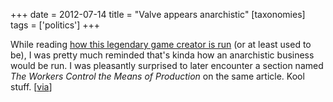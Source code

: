 +++
date = 2012-07-14
title = "Valve appears anarchistic"
[taxonomies]
tags = ['politics']
+++

While reading [how this legendary game creator is run] (or at least used
to be), I was pretty much reminded that's kinda how an anarchistic
business would be run. I was pleasantly surprised to later encounter a
section named *The Workers Control the Means of Production* on the same
article. Kool stuff. [[via]]

  [how this legendary game creator is run]: http://www.gamasutra.com/view/feature/3408
  [via]: http://assets.sbnation.com/assets/1074301/Valve_Handbook_LowRes.pdf

